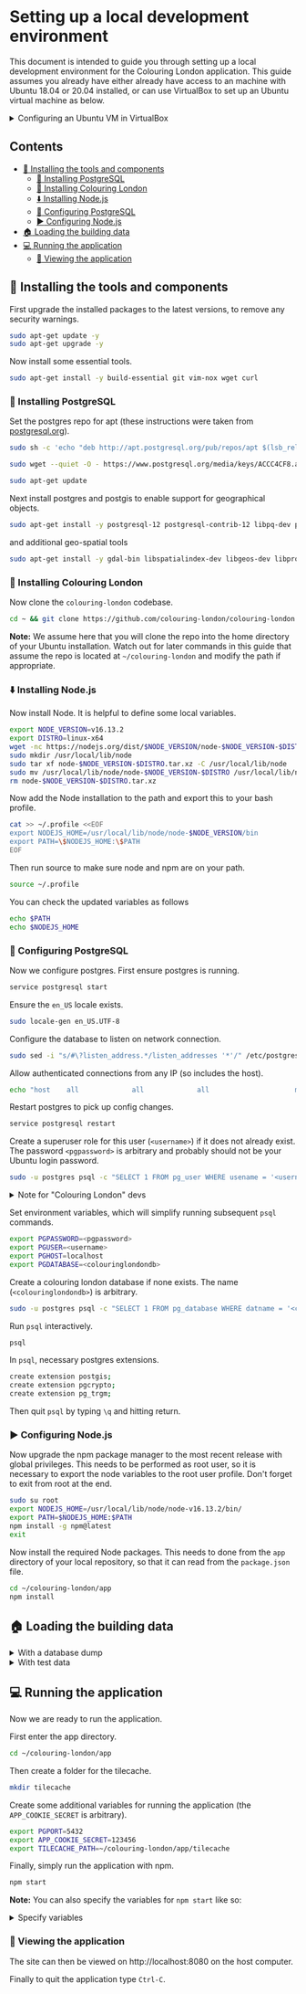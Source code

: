 # Setting up a local development environment

This document is intended to guide you through setting up a local development environment for the Colouring London application. This guide assumes you already have either already have access to an machine with Ubuntu 18.04 or 20.04 installed, or can use VirtualBox to set up an Ubuntu virtual machine as below.

<details>
<summary>
Configuring an Ubuntu VM in VirtualBox
</summary><p></p>

Here we explain how to use VirtualBox and SSH into your Ubuntu installation for convenience.

When setting up the VirtualBox VM, consider the size of the database you intend to load for use with the application. Consult the [:house: Loading the building data](#house-loading-the-building-data) section of this guide and decide whether you will be using a full city database or will load test data from OSM.

For "Colouring London", we have found that the size of the database means that a VM with access to 50GB of storage is appropriate. If you are using the OSM test data, the default storage settings in VirtualBox should suffice.

##### In either case, you should set the memory to at least `2048` MB.

If you a running Ubuntu in a virtual environment you will need to configure networking to forward ports from the guest to the host. For Virtual Box the following was configured under NAT port forwarding (found under `Settings -> Network -> Advanced -> Port Forwarding`).

Name     | Protocol  | Host Port  | Guest Port
-------- | --------- | ---------- | -----------
app      | TCP       | 8080       | 3000
app_dev  | TCP       | 3001       | 3001
ssh      | TCP       | 4022       | 22

The `app_dev` mapping is used in development by Razzle which rebuilds and serves client side assets on the fly.

To run the commands in the rest of this setup guide, either `ssh` into the VirtualBox environment or open the terminal within the Ubuntu GUI.

If you wish to `ssh`, you will first need to open the terminal in Ubuntu and run the following.

```bash
sudo apt-get install -y openssh-server
```

You can then `ssh` into the VirtualBox VM set up with the port  forwarding described above like so, where `<linuxusername>` is the name you set up during the installation of Ubuntu (you can type `whoami` in the Ubuntu terminal to remind yourself of this).

```bash
ssh <linuxusername>@localhost -p 4022
```
</details>

## Contents

- [:tulip: Installing the tools and components](#tulip-installing-the-tools-and-components)
  - [:red_circle: Installing PostgreSQL](#red_circle-installing-postgresql)
  - [:rainbow: Installing Colouring London](#rainbow-installing-colouring-london)
  - [:arrow_down: Installing Node.js](#arrow_down-installing-nodejs)
  - [:large_blue_circle: Configuring PostgreSQL](#large_blue_circle-configuring-postgresql)
  - [:arrow_forward: Configuring Node.js](#arrow_forward-configuring-nodejs)
- [:house: Loading the building data](#house-loading-the-building-data)
- [:computer: Running the application](#computer-running-the-application)
  - [:eyes: Viewing the application](#eyes-viewing-the-application)

## :tulip: Installing the tools and components

First upgrade the installed packages to the latest versions, to remove any security warnings.

```bash
sudo apt-get update -y
sudo apt-get upgrade -y
```

Now install some essential tools.

```bash
sudo apt-get install -y build-essential git vim-nox wget curl
```

### :red_circle: Installing PostgreSQL

Set the postgres repo for apt (these instructions were taken from [postgresql.org](https://www.postgresql.org/download/linux/ubuntu/)).

```bash
sudo sh -c 'echo "deb http://apt.postgresql.org/pub/repos/apt $(lsb_release -cs)-pgdg main" > /etc/apt/sources.list.d/pgdg.list'
```

```bash
sudo wget --quiet -O - https://www.postgresql.org/media/keys/ACCC4CF8.asc | sudo apt-key add -
```

```bash
sudo apt-get update
```

Next install postgres and postgis to enable support for geographical objects.

```bash
sudo apt-get install -y postgresql-12 postgresql-contrib-12 libpq-dev postgis postgresql-12-postgis-3
```

and additional geo-spatial tools

```bash
sudo apt-get install -y gdal-bin libspatialindex-dev libgeos-dev libproj-dev
```

### :rainbow: Installing Colouring London

Now clone the `colouring-london` codebase. 

```bash
cd ~ && git clone https://github.com/colouring-london/colouring-london.git
```

**Note:** We assume here that you will clone the repo into the home directory of your Ubuntu installation. Watch out for later commands in this guide that assume the repo is located at `~/colouring-london` and modify the path if appropriate.

### :arrow_down: Installing Node.js

Now install Node. It is helpful to define some local variables.

```bash
export NODE_VERSION=v16.13.2
export DISTRO=linux-x64
wget -nc https://nodejs.org/dist/$NODE_VERSION/node-$NODE_VERSION-$DISTRO.tar.xz
sudo mkdir /usr/local/lib/node
sudo tar xf node-$NODE_VERSION-$DISTRO.tar.xz -C /usr/local/lib/node
sudo mv /usr/local/lib/node/node-$NODE_VERSION-$DISTRO /usr/local/lib/node/node-$NODE_VERSION
rm node-$NODE_VERSION-$DISTRO.tar.xz
```

Now add the Node installation to the path and export this to your bash profile.

```bash
cat >> ~/.profile <<EOF
export NODEJS_HOME=/usr/local/lib/node/node-$NODE_VERSION/bin
export PATH=\$NODEJS_HOME:\$PATH
EOF
```

Then run source to make sure node and npm are on your path.

```bash
source ~/.profile
```

You can check the updated variables as follows

```bash
echo $PATH
echo $NODEJS_HOME
```

### :large_blue_circle: Configuring PostgreSQL

Now we configure postgres. First ensure postgres is running.

```bash
service postgresql start
```

Ensure the `en_US` locale exists.

```bash
sudo locale-gen en_US.UTF-8
```

Configure the database to listen on network connection.

```bash
sudo sed -i "s/#\?listen_address.*/listen_addresses '*'/" /etc/postgresql/12/main/postgresql.conf
```

Allow authenticated connections from any IP (so includes the host).

```bash
echo "host    all             all             all                     md5" | sudo tee --append /etc/postgresql/12/main/pg_hba.conf > /dev/null
```

Restart postgres to pick up config changes.

```bash
service postgresql restart
```

Create a superuser role for this user (`<username>`) if it does not already exist. The
password `<pgpassword>` is arbitrary and probably should not be your Ubuntu login password.

```bash
sudo -u postgres psql -c "SELECT 1 FROM pg_user WHERE usename = '<username>';" | grep -q 1 || sudo -u postgres psql -c "CREATE ROLE <username> SUPERUSER LOGIN PASSWORD '<pgpassword>';"
```

<details>
<summary>Note for "Colouring London" devs</summary><p></p>

If you intend to load the full CL database from a dump file into your dev environment, run the above `psql` command with `<username>` as "cldbadmin" and use that username in subsequent steps, but also run the above a second time with `<username>` as "clwebapp" (see section [:house: Loading the building data](#house-loading-the-building-data) for more details).

</details><p></p>

Set environment variables, which will simplify running subsequent `psql` commands.

```bash
export PGPASSWORD=<pgpassword>
export PGUSER=<username>
export PGHOST=localhost
export PGDATABASE=<colouringlondondb>
```

Create a colouring london database if none exists. The name (`<colouringlondondb>`) is arbitrary.

```bash
sudo -u postgres psql -c "SELECT 1 FROM pg_database WHERE datname = '<colouringlondondb>';" | grep -q 1 || sudo -u postgres createdb -E UTF8 -T template0 --locale=en_US.utf8 -O <username> <colouringlondondb>
```

Run `psql` interactively.

```bash
psql
```

In `psql`, necessary postgres extensions.

```bash
create extension postgis;
create extension pgcrypto;
create extension pg_trgm;
```

Then quit `psql` by typing `\q` and hitting return.

### :arrow_forward: Configuring Node.js

Now upgrade the npm package manager to the most recent release with global privileges. This needs to be performed as root user, so it is necessary to export the node variables to the root user profile. Don't forget to exit from root at the end.

```bash
sudo su root
export NODEJS_HOME=/usr/local/lib/node/node-v16.13.2/bin/
export PATH=$NODEJS_HOME:$PATH
npm install -g npm@latest
exit
```

Now install the required Node packages. This needs to done from the `app` directory of your
local repository, so that it can read from the `package.json` file.

```bash
cd ~/colouring-london/app
npm install
```

## :house: Loading the building data

<details>
<summary> With a database dump </summary><p></p>

If you are a developer on the Colouring London project (or another Colouring Cities project), you may have a production database (or staging etc) that you wish to duplicate in your development environment.

Log into the environment where your production database is kept and create a dump file from the db.

```bash
pg_dump <colouringlondondb> > <dumpfile>
```

You should then download the file to the machine where you are setting up your development environment. If you are using Virtualbox, you could host share the dump file with the VM via a shared folder (e.g. [see these instructions for Mac](https://medium.com/macoclock/share-folder-between-macos-and-ubuntu-4ce84fb5c1ad)).

In your Ubuntu installation where you have been running these setup steps (e.g. Virtualbox VM), you can then recrate the db like so.

```bash
psql -d <colouringlondondb> < <dumpfile>
```

#### Run migrations

Now run all 'up' migrations to create tables, data types, indexes etc. The `.sql` scripts to
do this are located in the `migrations` folder of your local repository.

```bash
ls ~/colouring-london/migrations/*.up.sql 2>/dev/null | while read -r migration; do psql -d <colouringlondondb> < $migration; done;
```

</details>

<details>
<summary> With test data </summary><p></p>

This section shows how to load test buildings into the application from OpenStreetMaps (OSM).

#### Set up Python

Install python and related tools.

```bash
sudo apt-get install -y python3 python3-pip python3-dev python3-venv
```

Now set up a virtual environment for python. In the following example we have named the
virtual environment *colouringlondon* but it can have any name.

```bash
pyvenv colouringlondon
```

Activate the virtual environment so we can install python packages into it.

```bash
source colouringlondon/bin/activate
```

Install python pip package manager and related tools.

```bash
pip install --upgrade pip
pip install --upgrade setuptools wheel
```

#### Load OpenStreetMap test polygons

First install prerequisites.
```bash
sudo apt-get install parallel
```

Install the required python packages. This relies on the `requirements.txt` file located
in the `etl` folder of your local repository.

```bash
cd ~/colouring-london/etl/
pip install -r requirements.txt
```

To help test the Colouring London application, `get_test_polygons.py` will attempt to save a small (1.5km²) extract from OpenStreetMap to a format suitable for loading to the database.

Download the test data.

```bash
python get_test_polygons.py
```

Note: the first time you run it, you will get these warnings:
```
rm: cannot remove 'test_buildings.geojson': No such file or directory
rm: cannot remove 'test_buildings.3857.csv': No such file or directory
```

#### Run migrations

Now run all 'up' migrations to create tables, data types, indexes etc. The `.sql` scripts to
do this are located in the `migrations` folder of your local repository.

```bash
ls ~/colouring-london/migrations/*.up.sql 2>/dev/null | while read -r migration; do psql -d <colouringlondondb> < $migration; done;
```

#### Load buildings

Load all building outlines.

```bash
./load_geometries.sh ./
```

Create a building record per outline.

```bash
./create_building_records.sh
```
</details>

## :computer: Running the application

Now we are ready to run the application.

First enter the app directory.

```bash
cd ~/colouring-london/app
```

Then create a folder for the tilecache.

```bash
mkdir tilecache
```

Create some additional variables for running the application (the `APP_COOKIE_SECRET` is arbitrary).

```bash
export PGPORT=5432
export APP_COOKIE_SECRET=123456
export TILECACHE_PATH=~/colouring-london/app/tilecache
```

Finally, simply run the application with npm.

```bash
npm start
```

**Note:** You can also specify the variables for `npm start` like so:
<details>
<summary>
Specify variables
</summary>

```bash
PGPASSWORD=<pgpassword> PGDATABASE=<colouringlondondb> PGUSER=<username> PGHOST=localhost PGPORT=5432 APP_COOKIE_SECRET=123456 TILECACHE_PATH=~/colouring-london/app/tilecache npm start
```

</details><p></p>

### :eyes: Viewing the application

The site can then be viewed on http://localhost:8080 on the host computer.

Finally to quit the application type `Ctrl-C`.
